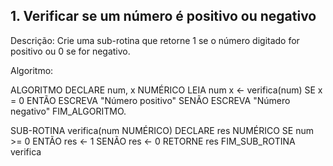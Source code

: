 ## 1. Verificar se um número é positivo ou negativo
Descrição: Crie uma sub-rotina que retorne 1 se o número digitado for positivo ou 0 se for negativo.

Algoritmo:

ALGORITMO
DECLARE num, x NUMÉRICO
LEIA num
x ← verifica(num)
SE x = 0
ENTÃO ESCREVA "Número positivo"
SENÃO ESCREVA "Número negativo"
FIM_ALGORITMO.

SUB-ROTINA verifica(num NUMÉRICO)
DECLARE res NUMÉRICO
SE num >= 0
ENTÃO res ← 1
SENÃO res ← 0
RETORNE res
FIM_SUB_ROTINA verifica

